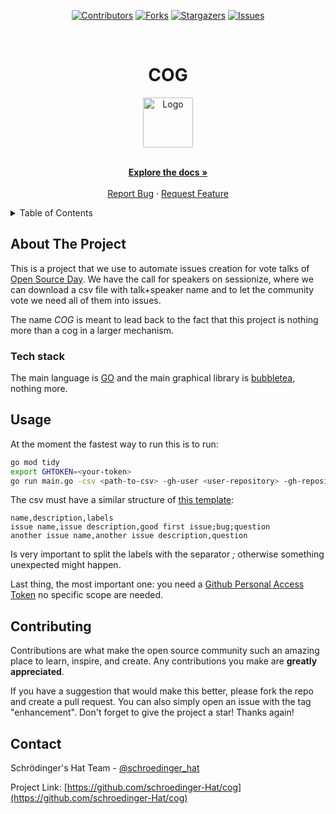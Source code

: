 <div align='center'>
  
[![Contributors][contributors-shield]][contributors-url]
[![Forks][forks-shield]][forks-url]
[![Stargazers][stars-shield]][stars-url]
[![Issues][issues-shield]][issues-url]

</div>

<!-- PROJECT LOGO -->
<br />
<div align="center">
  <h1>COG</h1>
  
  <a href="https://github.com/schroedinger-Hat/cog">
    <img src="public/sh.png" alt="Logo" width="80" height="80">
  </a>

  <p align="center">
    <br />
    <a href="https://github.com/schroedinger-Hat/cog/blob/main/README.md"><strong>Explore the docs »</strong></a>
    <br />
    <br />
    <a href="https://github.com/schroedinger-Hat/COG/issues/new?assignees=&labels=bug&projects=&template=bug_report.yml">Report Bug</a>
    ·
    <a href="https://github.com/schroedinger-Hat/COG/issues/new?assignees=&labels=feature+request%2Cneeds+discussion&projects=&template=feature_request.yml">Request Feature</a>
  </p>
</div>

<!-- TABLE OF CONTENTS -->
<details>
  <summary>Table of Contents</summary>
  <ol>
    <li>
      <a href="#about-the-project">About The Project</a>
      <ul>
        <li><a href="#tech-stack">Built With</a></li>
      </ul>
    </li>
    <li><a href="#usage">Usage</a></li>
    <li><a href="#contributing">Contributing</a></li>
    <li><a href="#contact">Contact</a></li>
  </ol>
</details>

<!-- ABOUT THE PROJECT -->

## About The Project

This is a project that we use to automate issues creation for vote talks of [Open Source Day](osday.dev). We have the call for speakers on sessionize, where we can download a csv file with talk+speaker name and to let the community vote we need all of them into issues.

The name *COG* is meant to lead back to the fact that this project is nothing more than a cog in a larger mechanism.

### Tech stack

The main language is [GO](https://go.dev/) and the main graphical library is [bubbletea](https://github.com/charmbracelet/bubbletea), nothing more.

## Usage

At the moment the fastest way to run this is to run:

```bash
go mod tidy
export GHTOKEN=<your-token>
go run main.go -csv <path-to-csv> -gh-user <user-repository> -gh-repository <repository>
```

The csv must have a similar structure of [this template](./template.csv):

```csv
name,description,labels
issue name,issue description,good first issue;bug;question
another issue name,another issue description,question
```

Is very important to split the labels with the separator *;* otherwise something unexpected might happen.

Last thing, the most important one: you need a [Github Personal Access Token](https://github.com/settings/tokens) no specific scope are needed.

## Contributing

Contributions are what make the open source community such an amazing place to learn, inspire, and create. Any contributions you make are **greatly appreciated**.

If you have a suggestion that would make this better, please fork the repo and create a pull request. You can also simply open an issue with the tag "enhancement".
Don't forget to give the project a star! Thanks again!

<!-- CONTACT -->

## Contact

Schrödinger's Hat Team - [@schroedinger_hat](mailto:dev@schroedinger-hat.org)

Project Link: [https://github.com/schroedinger-Hat/cog](https://github.com/schroedinger-Hat/cog)

<!-- MARKDOWN LINKS & IMAGES -->
<!-- https://www.markdownguide.org/basic-syntax/#reference-style-links -->

[contributors-shield]: https://img.shields.io/github/contributors/schroedinger-Hat/cog.svg?style=for-the-badge
[contributors-url]: https://github.com/schroedinger-Hat/cog/graphs/contributors
[forks-shield]: https://img.shields.io/github/forks/schroedinger-Hat/cog.svg?style=for-the-badge
[forks-url]: https://github.com/schroedinger-Hat/cog/network/members
[stars-shield]: https://img.shields.io/github/stars/schroedinger-Hat/cog?style=for-the-badge
[stars-url]: https://github.com/schroedinger-Hat/cog/stargazers
[issues-shield]: https://img.shields.io/github/issues/schroedinger-Hat/cog.svg?style=for-the-badge
[issues-url]: https://github.com/schroedinger-Hat/cog/issues
